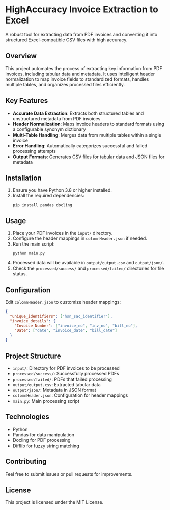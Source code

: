 # HighAccuracy Invoice Extraction to Excel

A robust tool for extracting data from PDF invoices and converting it into structured Excel-compatible CSV files with high accuracy.

## Overview

This project automates the process of extracting key information from PDF invoices, including tabular data and metadata. It uses intelligent header normalization to map invoice fields to standardized formats, handles multiple tables, and organizes processed files efficiently.

## Key Features

- **Accurate Data Extraction**: Extracts both structured tables and unstructured metadata from PDF invoices
- **Header Normalization**: Maps invoice headers to standard formats using a configurable synonym dictionary
- **Multi-Table Handling**: Merges data from multiple tables within a single invoice
- **Error Handling**: Automatically categorizes successful and failed processing attempts
- **Output Formats**: Generates CSV files for tabular data and JSON files for metadata

## Installation

1. Ensure you have Python 3.8 or higher installed.
2. Install the required dependencies:
   ```
   pip install pandas docling
   ```

## Usage

1. Place your PDF invoices in the `input/` directory.
2. Configure the header mappings in `colomnHeader.json` if needed.
3. Run the main script:
   ```
   python main.py
   ```
4. Processed data will be available in `output/output.csv` and `output/json/`.
5. Check the `processed/success/` and `processed/failed/` directories for file status.

## Configuration

Edit `colomnHeader.json` to customize header mappings:

```json
{
  "unique_identifiers": ["hsn_sac_identifier"],
  "invoice_details": {
    "Invoice Number": ["invoice_no", "inv_no", "bill_no"],
    "Date": ["date", "invoice_date", "bill_date"]
  }
}
```

## Project Structure

- `input/`: Directory for PDF invoices to be processed
- `processed/success/`: Successfully processed PDFs
- `processed/failed/`: PDFs that failed processing
- `output/output.csv`: Extracted tabular data
- `output/json/`: Metadata in JSON format
- `colomnHeader.json`: Configuration for header mappings
- `main.py`: Main processing script

## Technologies

- Python
- Pandas for data manipulation
- Docling for PDF processing
- Difflib for fuzzy string matching

## Contributing

Feel free to submit issues or pull requests for improvements.

## License

This project is licensed under the MIT License.
